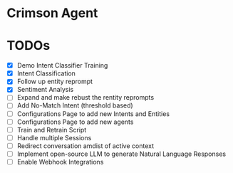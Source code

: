 # Crimson Agent
# TODOs
- [X] Demo Intent Classifier Training
- [X] Intent Classification
- [x] Follow up entity reprompt
- [X] Sentiment Analysis
- [ ] Expand and make rebust the rentity reprompts
- [ ] Add No-Match Intent (threshold based)
- [ ] Configurations Page to add new Intents and Entities
- [ ] Configurations Page to add new agents
- [ ] Train and Retrain Script
- [ ] Handle multiple Sessions
- [ ] Redirect conversation amdist of active context
- [ ] Implement open-source LLM to generate Natural Language Responses
- [ ] Enable Webhook Integrations
